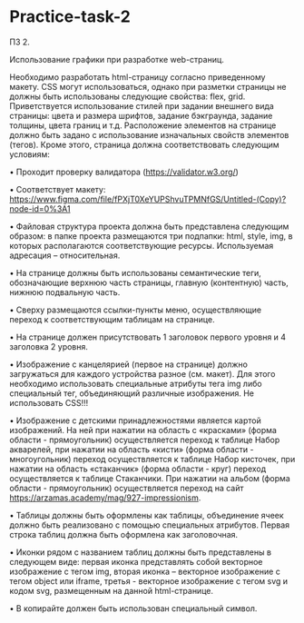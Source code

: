 # Practice-task-2

ПЗ 2.

Использование графики при разработке web-страниц.

Необходимо разработать html-страницу согласно приведенному макету. CSS могут использоваться, однако при разметки страницы не должны быть использованы следующие свойства: flex, grid. Приветствуется использование стилей при задании внешнего вида страницы: цвета и размера шрифтов, задание бэкграунда, задание толщины, цвета границ и т.д. Расположение элементов на странице должно быть задано с использование изначальных свойств элементов (тегов). Кроме этого, страница должна соответствовать  следующим условиям:

•	Проходит проверку валидатора (https://validator.w3.org/)

•	Соответствует макету: https://www.figma.com/file/fPXjT0XeYUPShvuTPMNfGS/Untitled-(Copy)?node-id=0%3A1

•	Файловая структура проекта должна быть представлена следующим образом: в папке проекта размещаются три подпапки: html, style, img, в которых располагаются соответствующие ресурсы. Используемая адресация – относительная.

•	На странице должны быть использованы семантические теги, обозначающие верхнюю часть страницы, главную (контентную) часть, нижнюю подвальную часть. 

•	Сверху размещаются ссылки-пункты меню, осуществляющие переход к соответствующим таблицам на странице.

•	На странице должен присутствовать 1 заголовок первого уровня и 4 заголовка 2 уровня.

•	Изображение с канцелярией (первое на странице) должно загружаться для каждого устройства разное (см. макет). Для этого необходимо использовать специальные атрибуты тега img либо специальный тег, объединяющий различные изображения. Не использовать CSS!!!

•	Изображение с детскими принадлежностями является картой изображений. На ней при нажатии на область с «красками» (форма области - прямоугольник) осуществляется переход к таблице Набор акварелей, при нажатии на область «кисти» (форма области - многоугольник) переход осуществляется к таблице Набор кисточек, при нажатии на область «стаканчик» (форма области - круг) переход осуществляется к таблице Стаканчики. При нажатии на альбом (форма области - прямоугольник) осуществляется переход на сайт https://arzamas.academy/mag/927-impressionism. 

•	Таблицы должны быть оформлены как таблицы, объединение ячеек должно быть реализовано с помощью специальных атрибутов. Первая строка таблиц должна быть оформлена как заголовочная.

•	Иконки рядом с названием таблиц должны быть представлены в следующем виде: первая иконка представлять собой векторное  изображение с тегом img, вторая иконка – векторное изображение с тегом object или iframe, третья - векторное изображение с тегом svg  и кодом svg, размещенным на данной html-странице.

•	В копирайте должен быть использован специальный символ.
